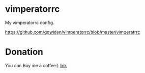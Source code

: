 # vimperatorrc

My vimperatorrc config.

https://github.com/gowiden/vimperatorrc/blob/master/vimperatrrc

# Donation

You can Buy me a coffee:)  [link](https://about.me/vimer)
